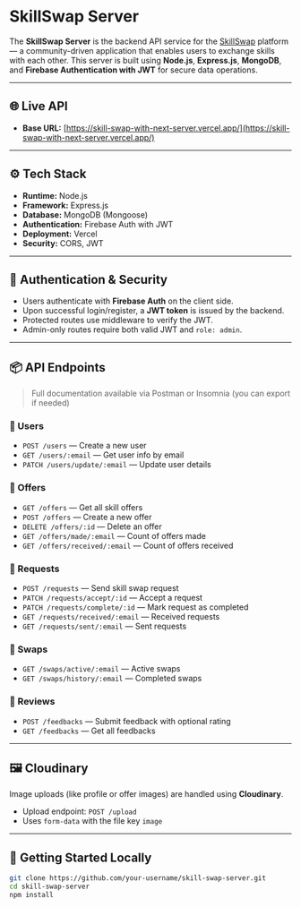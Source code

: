 # SkillSwap Server

The **SkillSwap Server** is the backend API service for the [SkillSwap](https://github.com/gaziraihan1/skill-swap-server.git) platform — a community-driven application that enables users to exchange skills with each other. This server is built using **Node.js**, **Express.js**, **MongoDB**, and **Firebase Authentication with JWT** for secure data operations.

---

## 🌐 Live API

- **Base URL:** [https://skill-swap-with-next-server.vercel.app/](https://skill-swap-with-next-server.vercel.app/)

---

## ⚙️ Tech Stack

- **Runtime:** Node.js
- **Framework:** Express.js
- **Database:** MongoDB (Mongoose)
- **Authentication:** Firebase Auth with JWT
- **Deployment:** Vercel
- **Security:** CORS, JWT


---

## 🔐 Authentication & Security

- Users authenticate with **Firebase Auth** on the client side.
- Upon successful login/register, a **JWT token** is issued by the backend.
- Protected routes use middleware to verify the JWT.
- Admin-only routes require both valid JWT and `role: admin`.

---

## 📦 API Endpoints

> Full documentation available via Postman or Insomnia (you can export if needed)

### 🔸 Users
- `POST /users` — Create a new user
- `GET /users/:email` — Get user info by email
- `PATCH /users/update/:email` — Update user details

### 🔸 Offers
- `GET /offers` — Get all skill offers
- `POST /offers` — Create a new offer
- `DELETE /offers/:id` — Delete an offer
- `GET /offers/made/:email` — Count of offers made
- `GET /offers/received/:email` — Count of offers received

### 🔸 Requests
- `POST /requests` — Send skill swap request
- `PATCH /requests/accept/:id` — Accept a request
- `PATCH /requests/complete/:id` — Mark request as completed
- `GET /requests/received/:email` — Received requests
- `GET /requests/sent/:email` — Sent requests

### 🔸 Swaps
- `GET /swaps/active/:email` — Active swaps
- `GET /swaps/history/:email` — Completed swaps

### 🔸 Reviews
- `POST /feedbacks` — Submit feedback with optional rating
- `GET /feedbacks` — Get all feedbacks

---

## 🖼️ Cloudinary

Image uploads (like profile or offer images) are handled using **Cloudinary**.

- Upload endpoint: `POST /upload`
- Uses `form-data` with the file key `image`

---

## 🚀 Getting Started Locally

```bash
git clone https://github.com/your-username/skill-swap-server.git
cd skill-swap-server
npm install
```
